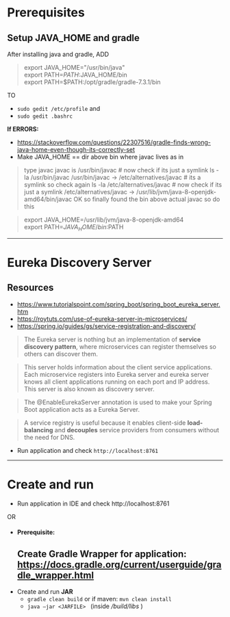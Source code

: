# Prerequisites
## Setup JAVA_HOME and gradle
After installing java and gradle,
ADD

> export JAVA_HOME="/usr/bin/java"  
export PATH=$PATH:$JAVA_HOME/bin   
export PATH=$PATH:/opt/gradle/gradle-7.3.1/bin  

TO
- `sudo gedit /etc/profile` and
- `sudo gedit .bashrc`

**If ERRORS:**
- https://stackoverflow.com/questions/22307516/gradle-finds-wrong-java-home-even-though-its-correctly-set
- Make JAVA_HOME == dir above bin where javac lives as in

> type javac
> javac is /usr/bin/javac   # now check if its just a symlink
> ls -la /usr/bin/javac
> /usr/bin/javac -> /etc/alternatives/javac   # its a symlink so check again
> ls -la /etc/alternatives/javac  # now check if its just a symlink
> /etc/alternatives/javac -> /usr/lib/jvm/java-8-openjdk-amd64/bin/javac
> OK so finally found the bin above actual javac so do this

> export JAVA_HOME=/usr/lib/jvm/java-8-openjdk-amd64     
export PATH=$JAVA_HOME/bin:$PATH



------------------------------------------------------------
# Eureka Discovery Server

## Resources

- https://www.tutorialspoint.com/spring_boot/spring_boot_eureka_server.htm
- https://roytuts.com/use-of-eureka-server-in-microservices/
- https://spring.io/guides/gs/service-registration-and-discovery/

> The Eureka server is nothing but an implementation of **service discovery pattern**, where microservices can register themselves so others can discover them.

> This server holds information about the client service applications. Each microservice registers into Eureka server and eureka server knows all client applications running on each port and IP address. This server is also known as discovery server.

> The @EnableEurekaServer annotation is used to make your Spring Boot application acts as a Eureka Server.

> A service registry is useful because it enables client-side **load-balancing** and **decouples** service providers from consumers without the need for DNS.

- Run application and check `http://localhost:8761`



------------------------------------------------------------
# Create and run

- Run application in IDE and check http://localhost:8761

OR
- #### Prerequisite: 
  Create Gradle Wrapper for application:
  https://docs.gradle.org/current/userguide/gradle_wrapper.html
  - 
- Create and run **JAR**
  - `gradle clean build` or if maven: `mvn clean install`
  - `java –jar <JARFILE> ` (inside */build/libs* )